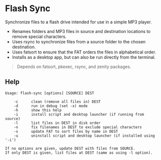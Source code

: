 # Flash Sync

Synchronize files to a flash drive intended for use in a simple MP3 player.
- Renames folders and MP3 files in source and destination locations to remove special characters.
- Uses rsync to synchronize files from a source folder to the chosen destination.
- Uses fatsort to ensure that the FAT orders the files in alphabetical order.
- Installs as a desktop app, but can also be run directly from the terminal.

>Depends on fatsort, pkexec, rsync, and zenity packages.

## Help

```
Usage: flash-sync [options] [SOURCE] DEST

    -c      clean (remove all files in) DEST
    -d      run in debug (set -x) mode
    -h      show this help
    -i      install script and desktop launcher (if running from source)
    -l      list files in DEST in disk order
    -n      fix filenames in DEST to exclude special characters
    -s      update FAT to sort files by name in DEST
    -u      uninstall script and desktop launcher (if installed using '-i')

If no options are given, update DEST with files from SOURCE.
If only DEST is given, list files at DEST (same as using -l option).
```
